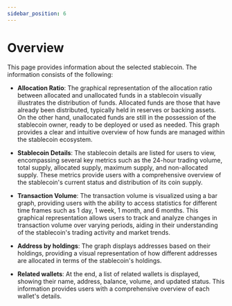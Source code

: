 ```yaml
---
sidebar_position: 6
---
```


# Overview
This page provides information about the selected stablecoin. The information consists of the following: 
- **Allocation Ratio**: The graphical representation of the allocation ratio between allocated and unallocated funds in a stablecoin visually illustrates the distribution of funds. Allocated funds are those that have already been distributed, typically held in reserves or backing assets. On the other hand, unallocated funds are still in the possession of the stablecoin owner, ready to be deployed or used as needed. This graph provides a clear and intuitive overview of how funds are managed within the stablecoin ecosystem.

- **Stablecoin Details**: The stablecoin details are listed for users to view, encompassing several key metrics such as the 24-hour trading volume, total supply, allocated supply, maximum supply, and non-allocated supply. These metrics provide users with a comprehensive overview of the stablecoin's current status and distribution of its coin supply.

- **Transaction Volume**: The transaction volume is visualized using a bar graph, providing users with the ability to access statistics for different time frames such as 1 day, 1 week, 1 month, and 6 months. 
This graphical representation allows users to track and analyze changes in transaction volume over varying periods, aiding in their understanding of the stablecoin's trading activity and market trends.

- **Address by holdings**: The graph displays addresses based on their holdings, providing a visual representation of how different addresses are allocated in terms of the stablecoin's holdings.

- **Related wallets**: At the end, a list of related wallets is displayed, showing their name, address, balance, volume, and updated status. This information provides users with a comprehensive overview of each wallet's details.